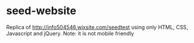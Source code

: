 # seed-website

Replica of http://info504546.wixsite.com/seedtest using only HTML, CSS, Javascript and jQuery.
Note: it is not mobile friendly
